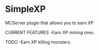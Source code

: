 SimpleXP
========

MCServer plugin that allows you to earn XP

CURRENT FEATURES
-Earn XP mining ores.

TODO
-Earn XP killing monsters.

